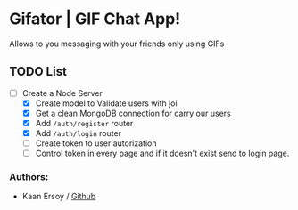 # Gifator | GIF Chat App!

Allows to you messaging with your friends only using GIFs

## TODO List

- [ ] Create a Node Server
  - [x] Create model to Validate users with joi
  - [x] Get a clean MongoDB connection for carry our users
  - [x] Add `/auth/register` router
  - [x] Add `/auth/login` router
  - [ ] Create token to user autorization
  - [ ] Control token in every page and if it doesn't exist send to login page.

### Authors:

- Kaan Ersoy / [Github](https://github.com/kaanersoy)
